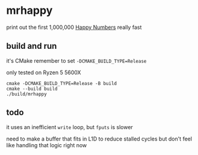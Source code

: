 # mrhappy

print out the first 1,000,000 [Happy Numbers](https://en.wikipedia.org/wiki/Happy_number) really fast

## build and run

it's CMake remember to set `-DCMAKE_BUILD_TYPE=Release`

only tested on Ryzen 5 5600X

```
cmake -DCMAKE_BUILD_TYPE=Release -B build
cmake --build build
./build/mrhappy
```

## todo

it uses an inefficient `write` loop, but `fputs` is slower

need to make a buffer that fits in L1D to reduce stalled cycles but don't feel like handling that logic right now
